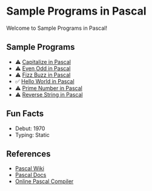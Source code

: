 # Sample Programs in Pascal

Welcome to Sample Programs in Pascal!

## Sample Programs

- :warning: [Capitalize in Pascal][capitalize-article-issue]
- :warning: [Even Odd in Pascal][even-odd-article-issue]
- :warning: [Fizz Buzz in Pascal][fizz-buzz-article-issue]
- :white_check_mark: [Hello World in Pascal][hello-world-article]
- :warning: [Prime Number in Pascal][prime-number-article-issue]
- :warning: [Reverse String in Pascal][reverse-string-article-issue]

## Fun Facts

- Debut: 1970
- Typing: Static

## References

- [Pascal Wiki][wiki]
- [Pascal Docs][docs]
- [Online Pascal Compiler][compiler]


[wiki]: https://en.wikipedia.org/wiki/Pascal_(programming_language)
[docs]: https://www.freepascal.org/docs.var
[compiler]: https://www.jdoodle.com/execute-pascal-online

[hello-world-article]: https://therenegadecoder.com/code/hello-world-in-pascal/

[capitalize-article-issue]: https://github.com/TheRenegadeCoder/sample-programs-website/issues/367
[even-odd-article-issue]: https://github.com/TheRenegadeCoder/sample-programs-website/issues/368
[fizz-buzz-article-issue]: https://github.com/TheRenegadeCoder/sample-programs-website/issues/162
[prime-number-article-issue]: https://github.com/TheRenegadeCoder/sample-programs-website/issues/369
[reverse-string-article-issue]: https://github.com/TheRenegadeCoder/sample-programs-website/issues/370

